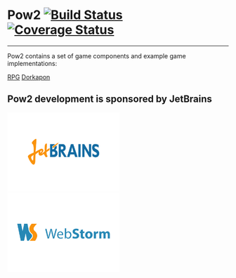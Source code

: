 # Pow2 [![Build Status](https://travis-ci.org/justindujardin/pow2.svg?branch=master)](https://travis-ci.org/justindujardin/pow2) [![Coverage Status](https://img.shields.io/coveralls/justindujardin/pow2.svg)](https://coveralls.io/r/justindujardin/pow2?branch=master)
---
<link rel="stylesheet" href="./pow2.css"/>

Pow2 contains a set of game components and example game implementations:

<section class="heroku-apps">
  <a class="rpg" href="https://pow2.herokuapp.com/" target="_blank">RPG</a>
  <a class="dorkapon" href="https://pow2.herokuapp.com/dorkapon" target="_blank">Dorkapon</a>
</section>

<section class="sponsors">
  <h1>Pow2 development is sponsored by JetBrains</h1>
  <a href="https://www.jetbrains.com/" target="_blank"><img src="../images/logo_jetbrains.svg" width="256"></a>
  <a href="https://www.jetbrains.com/webstorm/" target="_blank"><img src="../images/logo_webstorm.svg" width="256"></a>
</section>
